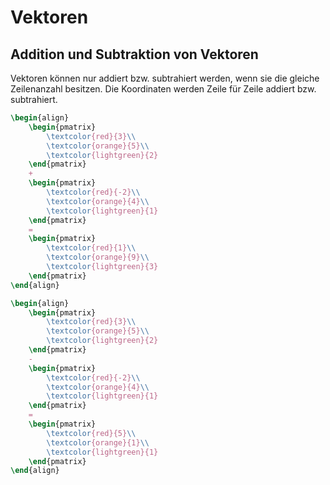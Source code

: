 # Vektoren

## Addition und Subtraktion von Vektoren

Vektoren können nur addiert bzw. subtrahiert werden, wenn sie die <format color="LightSkyBlue">gleiche Zeilenanzahl</format> besitzen. Die Koordinaten werden Zeile für Zeile addiert bzw. subtrahiert.

```tex
\begin{align}
    \begin{pmatrix}
        \textcolor{red}{3}\\
        \textcolor{orange}{5}\\
        \textcolor{lightgreen}{2}
    \end{pmatrix}
    +
    \begin{pmatrix}
        \textcolor{red}{-2}\\
        \textcolor{orange}{4}\\
        \textcolor{lightgreen}{1}
    \end{pmatrix}
    =
    \begin{pmatrix}
        \textcolor{red}{1}\\
        \textcolor{orange}{9}\\
        \textcolor{lightgreen}{3}
    \end{pmatrix}
\end{align}
```

```tex
\begin{align}
    \begin{pmatrix}
        \textcolor{red}{3}\\
        \textcolor{orange}{5}\\
        \textcolor{lightgreen}{2}
    \end{pmatrix}
    -
    \begin{pmatrix}
        \textcolor{red}{-2}\\
        \textcolor{orange}{4}\\
        \textcolor{lightgreen}{1}
    \end{pmatrix}
    =
    \begin{pmatrix}
        \textcolor{red}{5}\\
        \textcolor{orange}{1}\\
        \textcolor{lightgreen}{1}
    \end{pmatrix}
\end{align}
```